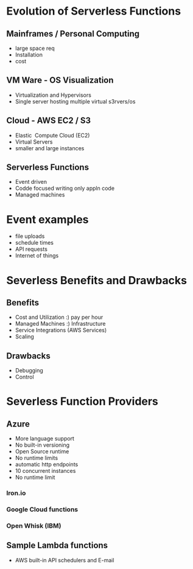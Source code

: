 # Evolution of Serverless Functions
## Mainframes / Personal Computing 
- large space req
- Installation 
- cost
## VM Ware - OS Visualization 
- Virtualization and Hypervisors
- Single server hosting multiple virtual s3rvers/os
## Cloud - AWS EC2 / S3
- Elastic  Compute Cloud  (EC2) 
- Virtual Servers 
- smaller and large instances 
## Serverless Functions
- Event driven 
- Codde focused writing only appln code
- Managed machines 

# Event examples 
- file uploads
- schedule times 
- API requests
- Internet of things

# Severless Benefits and Drawbacks
## Benefits
- Cost and Utilization :) pay per hour
- Managed Machines :) Infrastructure
- Service Integrations (AWS Services)
- Scaling 
## Drawbacks
- Debugging
- Control 

# Severless Function Providers
## Azure
- More language support
- No built-in versioning 
- Open Source runtime 
- No runtime limits
- automatic http endpoints 
- 10 concurrent instances 
- No runtime limit

### Iron.io
### Google Cloud functions
### Open Whisk (IBM)

## Sample Lambda functions 
- AWS built-in API schedulers and E-mail
